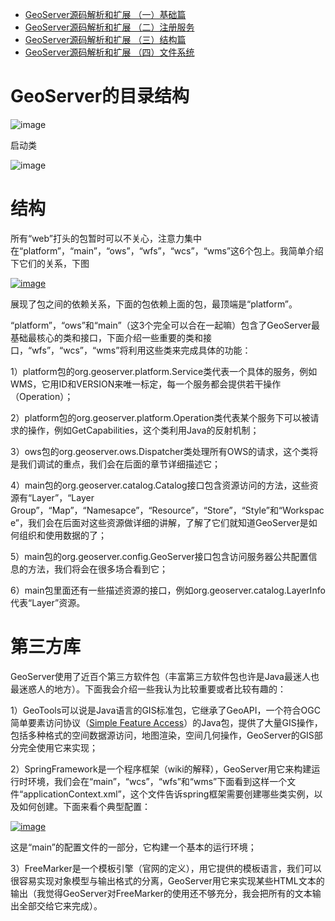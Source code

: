 - [GeoServer源码解析和扩展 （一）基础篇](https://www.cnblogs.com/sillyemperor/archive/2011/01/05/1926093.html)
- [GeoServer源码解析和扩展 （二）注册服务](https://www.cnblogs.com/sillyemperor/archive/2011/01/11/1929420.html)
- [GeoServer源码解析和扩展 （三）结构篇](https://www.cnblogs.com/sillyemperor/archive/2011/01/26/1933248.html)
- [GeoServer源码解析和扩展 （四）文件系统](https://www.cnblogs.com/zhaoxd/archive/2013/04/02/2995001.html)



# GeoServer的目录结构

![image](https://images.cnblogs.com/cnblogs_com/sillyemperor/201101/201101051700523346.png)

启动类

![image](https://images.cnblogs.com/cnblogs_com/sillyemperor/201101/20110105170053804.png)

# 结构

所有“web”打头的包暂时可以不关心，注意力集中在“platform”，“main”，“ows”，“wfs”，“wcs”，“wms”这6个包上。我简单介绍下它们的关系，下图

[![image](https://images.cnblogs.com/cnblogs_com/sillyemperor/201101/201101051700532407.png)](http://images.cnblogs.com/cnblogs_com/sillyemperor/201101/201101051700537424.png)

展现了包之间的依赖关系，下面的包依赖上面的包，最顶端是“platform”。

  “platform”，“ows”和“main”（这3个完全可以合在一起嘛）包含了GeoServer最基础最核心的类和接口，下面介绍一些重要的类和接口，“wfs”，“wcs”，“wms”将利用这些类来完成具体的功能：

1）platform包的org.geoserver.platform.Service类代表一个具体的服务，例如WMS，它用ID和VERSION来唯一标定，每一个服务都会提供若干操作（Operation）；

2）platform包的org.geoserver.platform.Operation类代表某个服务下可以被请求的操作，例如GetCapabilities，这个类利用Java的反射机制；

3）ows包的org.geoserver.ows.Dispatcher类处理所有OWS的请求，这个类将是我们调试的重点，我们会在后面的章节详细描述它；

4）main包的org.geoserver.catalog.Catalog接口包含资源访问的方法，这些资源有“Layer”，“Layer  Group”，“Map”，“Namesapce”，“Resource”，“Store”，“Style”和“Workspace”，我们会在后面对这些资源做详细的讲解，了解了它们就知道GeoServer是如何组织和使用数据的了；

5）main包的org.geoserver.config.GeoServer接口包含访问服务器公共配置信息的方法，我们将会在很多场合看到它；

6）main包里面还有一些描述资源的接口，例如org.geoserver.catalog.LayerInfo代表“Layer”资源。

# 第三方库

  GeoServer使用了近百个第三方软件包（丰富第三方软件包也许是Java最迷人也最迷惑人的地方）。下面我会介绍一些我认为比较重要或者比较有趣的：

1）GeoTools可以说是Java语言的GIS标准包，它继承了GeoAPI，一个符合OGC简单要素访问协议（[Simple Feature Access](http://www.opengeospatial.org/standards/sfa)）的Java包，提供了大量GIS操作，包括多种格式的空间数据源访问，地图渲染，空间几何操作，GeoServer的GIS部分完全使用它来实现；

2）SpringFramework是一个程序框架（wiki的解释），GeoServer用它来构建运行时环境，我们会在“main”，“wcs”，“wfs”和“wms”下面看到这样一个文件“applicationContext.xml”，这个文件告诉spring框架需要创建哪些类实例，以及如何创建。下面来看个典型配置：

[![image](https://images.cnblogs.com/cnblogs_com/sillyemperor/201101/201101051700544850.png)](http://images.cnblogs.com/cnblogs_com/sillyemperor/201101/201101051700536835.png) 

这是“main”的配置文件的一部分，它构建一个基本的运行环境；

3）FreeMarker是一个模板引擎（官网的定义），用它提供的模板语言，我们可以很容易实现对象模型与输出格式的分离，GeoServer用它来实现某些HTML文本的输出（我觉得GeoServer对FreeMarker的使用还不够充分，我会把所有的文本输出全部交给它来完成）。